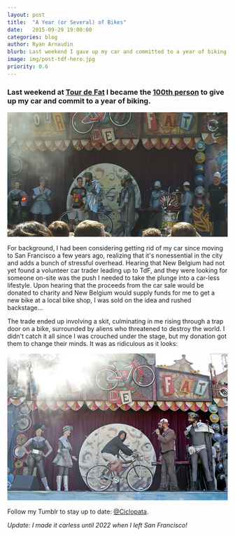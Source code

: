 ```yaml
---
layout: post
title:  "A Year (or Several) of Bikes"
date:   2015-09-29 19:00:00
categories: blog
author: Ryan Arnaudin
blurb: Last weekend I gave up my car and committed to a year of biking. 
image: img/post-tdf-hero.jpg
priority: 0.6
---
```

### Last weekend at [Tour de Fat](https://www.sfbike.org/event/fat_2015/) I became the [100th person](http://www.newbelgium.com/Events/tour-de-fat/CarTrader) to give up my car and commit to a year of biking. 

![Tour de Fat bike trade](/images/posts/tour-de-fat/tour-de-fat-onstage-trade.jpg)

For background, I had been considering getting rid of my car since moving to San Francisco a few years ago, realizing that it's nonessential in the city and adds a bunch of stressful overhead. Hearing that New Belgium had not yet found a volunteer car trader leading up to TdF, and they were looking for someone on-site was the push I needed to take the plunge into a car-less lifestyle. Upon hearing that the proceeds from the car sale would be donated to charity and New Belgium would supply funds for me to get a new bike at a local bike shop, I was sold on the idea and rushed backstage... 

The trade ended up involving a skit, culminating in me rising through a trap door on a bike, surrounded by aliens who threatened to destroy the world. I didn't catch it all since I was crouched under the stage, but my donation got them to change their minds. It was as ridiculous as it looks:

![Tour de Fat bike trade](/images/posts/tour-de-fat/tour-de-fat-et-phone-home.jpg)

Follow my Tumblr to stay up to date: [@Ciclopata](http://ciclopata.tumblr.com/).

*Update: I made it carless until 2022 when I left San Francisco!*